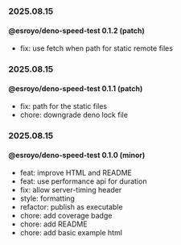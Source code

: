 ### 2025.08.15

#### @esroyo/deno-speed-test 0.1.2 (patch)

- fix: use fetch when path for static remote files

### 2025.08.15

#### @esroyo/deno-speed-test 0.1.1 (patch)

- fix: path for the static files
- chore: downgrade deno lock file

### 2025.08.15

#### @esroyo/deno-speed-test 0.1.0 (minor)

- feat: improve HTML and README
- feat: use performance api for duration
- fix: allow server-timing header
- style: formatting
- refactor: publish as executable
- chore: add coverage badge
- chore: add README
- chore: add basic example html
